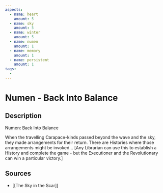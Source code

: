 ```yaml
---
aspects: 
  - name: heart
    amount: 5
  - name: sky
    amount: 5
  - name: winter
    amount: 5
  - name: numen
    amount: 1
  - name: memory
    amount: 1
  - name: persistent
    amount: 1
tags:
  - 
---
```


# Numen - Back Into Balance

## Description
Numen: Back Into Balance

When the travelling Carapace-kinds passed beyond the wave and the sky, they made arrangements for their return. There are Histories where those arrangements might be invoked...  [Any Librarian can use this to establish a History and complete the game - but the Executioner and the Revolutionary can win a particular victory.]
## Sources
- [[The Sky in the Scar]]